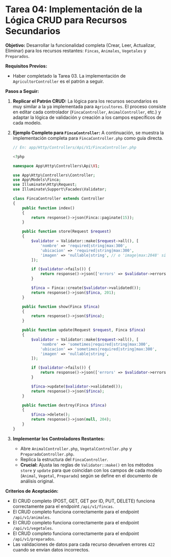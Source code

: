 # Tarea 04: Implementación de la Lógica CRUD para Recursos Secundarios

**Objetivo:** Desarrollar la funcionalidad completa (Crear, Leer, Actualizar, Eliminar) para los recursos restantes: `Fincas`, `Animales`, `Vegetales` y `Preparados`.

**Requisitos Previos:**
* Haber completado la Tarea 03. La implementación de `AgricultorController` es el patrón a seguir.

**Pasos a Seguir:**

1.  **Replicar el Patrón CRUD:** La lógica para los recursos secundarios es muy similar a la ya implementada para `Agricultores`. El proceso consiste en editar cada controlador (`FincaController`, `AnimalController`, etc.) y adaptar la lógica de validación y creación a los campos específicos de cada modelo.

2.  **Ejemplo Completo para `FincaController`:** A continuación, se muestra la implementación completa para `FincaController.php` como guía directa.

    ```php
    // En: app/Http/Controllers/Api/V1/FincaController.php

    <?php

    namespace App\Http\Controllers\Api\V1;

    use App\Http\Controllers\Controller;
    use App\Models\Finca;
    use Illuminate\Http\Request;
    use Illuminate\Support\Facades\Validator;

    class FincaController extends Controller
    {
        public function index()
        {
            return response()->json(Finca::paginate(15));
        }

        public function store(Request $request)
        {
            $validator = Validator::make($request->all(), [
                'nombre' => 'required|string|max:300',
                'ubicacion' => 'required|string|max:300',
                'imagen' => 'nullable|string', // o 'image|max:2048' si subes archivos
            ]);

            if ($validator->fails()) {
                return response()->json(['errors' => $validator->errors()], 422);
            }

            $finca = Finca::create($validator->validated());
            return response()->json($finca, 201);
        }

        public function show(Finca $finca)
        {
            return response()->json($finca);
        }

        public function update(Request $request, Finca $finca)
        {
            $validator = Validator::make($request->all(), [
                'nombre' => 'sometimes|required|string|max:300',
                'ubicacion' => 'sometimes|required|string|max:300',
                'imagen' => 'nullable|string',
            ]);

            if ($validator->fails()) {
                return response()->json(['errors' => $validator->errors()], 422);
            }

            $finca->update($validator->validated());
            return response()->json($finca);
        }

        public function destroy(Finca $finca)
        {
            $finca->delete();
            return response()->json(null, 204);
        }
    }
    ```

3.  **Implementar los Controladores Restantes:**
    * Abre `AnimalController.php`, `VegetalController.php` y `PreparadoController.php`.
    * Replica la estructura del `FincaController`.
    * **Crucial:** Ajusta las reglas de `Validator::make()` en los métodos `store` y `update` para que coincidan con los campos de cada modelo (`Animal`, `Vegetal`, `Preparado`) según se define en el documento de análisis original.

**Criterios de Aceptación:**
* El CRUD completo (POST, GET, GET por ID, PUT, DELETE) funciona correctamente para el endpoint `/api/v1/fincas`.
* El CRUD completo funciona correctamente para el endpoint `/api/v1/animales`.
* El CRUD completo funciona correctamente para el endpoint `/api/v1/vegetales`.
* El CRUD completo funciona correctamente para el endpoint `/api/v1/preparados`.
* Las validaciones de datos para cada recurso devuelven errores `422` cuando se envían datos incorrectos.